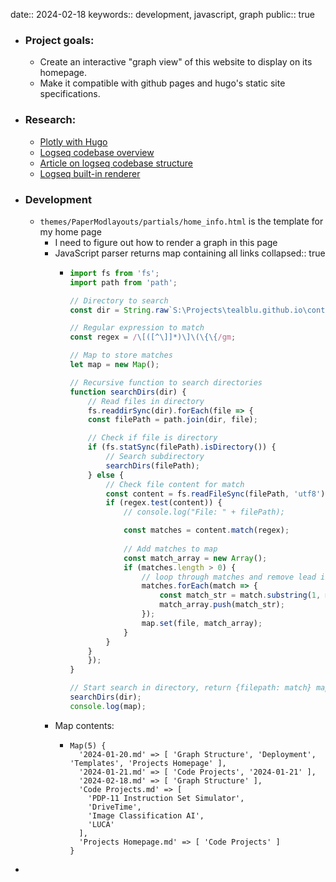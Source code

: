 date:: 2024-02-18
keywords:: development, javascript, graph
public:: true

- ### Project goals:
	- Create an interactive "graph view" of this website to display on its homepage.
	- Make it compatible with github pages and hugo's static site specifications.
- ### Research:
	- [Plotly with Hugo](https://mertbakir.gitlab.io/hugo/plotly-with-hugo/)
	- [Logseq codebase overview](https://github.com/logseq/logseq/blob/master/CODEBASE_OVERVIEW.md)
	- [Article on logseq codebase structure](https://docs.logseq.com/#/page/The%20Refactoring%20Of%20Logseq)
	- [Logseq built-in renderer](https://github.com/logseq/logseq/blob/master/src/main/frontend/extensions/graph/pixi.cljs)
- ### Development
	- `themes/PaperModlayouts/partials/home_info.html` is the template for my home page
		- I need to figure out how to render a graph in this page
		- JavaScript parser returns map containing all links
		  collapsed:: true
			- ```javascript
			  import fs from 'fs';
			  import path from 'path';
			  
			  // Directory to search 
			  const dir = String.raw`S:\Projects\tealblu.github.io\content\pages`;
			  
			  // Regular expression to match
			  const regex = /\[([^\]]*)\]\(\{\{/gm; 
			  
			  // Map to store matches
			  let map = new Map();
			  
			  // Recursive function to search directories
			  function searchDirs(dir) {
			      // Read files in directory
			      fs.readdirSync(dir).forEach(file => {
			      const filePath = path.join(dir, file);
			  
			      // Check if file is directory
			      if (fs.statSync(filePath).isDirectory()) {
			          // Search subdirectory
			          searchDirs(filePath);
			      } else {
			          // Check file content for match
			          const content = fs.readFileSync(filePath, 'utf8');
			          if (regex.test(content)) {
			              // console.log("File: " + filePath);
			  
			              const matches = content.match(regex);
			              
			              // Add matches to map
			              const match_array = new Array();
			              if (matches.length > 0) {
			                  // loop through matches and remove lead ing [ and trailing ]({{
			                  matches.forEach(match => {
			                      const match_str = match.substring(1, match.indexOf(']'));
			                      match_array.push(match_str);
			                  });
			                  map.set(file, match_array);
			              }
			          }
			      }
			      });
			  }
			  
			  // Start search in directory, return {filepath: match} map
			  searchDirs(dir);
			  console.log(map);
			  ```
		- Map contents:
			- ```
			  Map(5) {
			    '2024-01-20.md' => [ 'Graph Structure', 'Deployment', 'Templates', 'Projects Homepage' ],
			    '2024-01-21.md' => [ 'Code Projects', '2024-01-21' ],
			    '2024-02-18.md' => [ 'Graph Structure' ],
			    'Code Projects.md' => [
			      'PDP-11 Instruction Set Simulator',
			      'DriveTime',
			      'Image Classification AI',
			      'LUCA'
			    ],
			    'Projects Homepage.md' => [ 'Code Projects' ]
			  }
			  ```
-